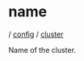 # name

/ [config](/ref/config/index.md) / [cluster](/ref/config/config/cluster/index.md)

Name of the cluster.
